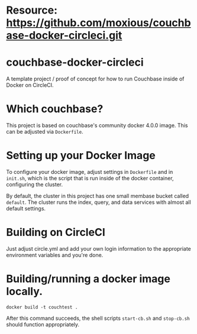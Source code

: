 # Resource: https://github.com/moxious/couchbase-docker-circleci.git

# couchbase-docker-circleci

A template project / proof of concept for how to run Couchbase inside of Docker on CircleCI.

# Which couchbase?

This project is based on couchbase's community docker 4.0.0 image.  This can be adjusted via `Dockerfile`.

# Setting up your Docker Image

To configure your docker image, adjust settings in `Dockerfile` and in `init.sh`, which is the script that is
run inside of the docker container, configuring the cluster.

By default, the cluster in this project has one small membase bucket called `default`.  The cluster runs the
index, query, and data services with almost all default settings.

# Building on CircleCI

Just adjust circle.yml and add your own login information to the appropriate environment variables and you're done.

# Building/running a docker image locally.

`docker build -t couchtest .`

After this command succeeds, the shell scripts `start-cb.sh` and `stop-cb.sh` should function appropriately.
